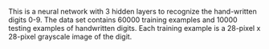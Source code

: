 This is a neural network with 3 hidden layers to recognize the hand-written digits 0-9. The data set contains 60000 training examples and 10000 testing examples of handwritten digits. Each training example is a 28-pixel x 28-pixel grayscale image of the digit. 
